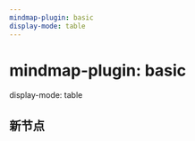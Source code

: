 ```yaml
---
mindmap-plugin: basic
display-mode: table
---
```


# mindmap-plugin: basic
display-mode: table

## 新节点